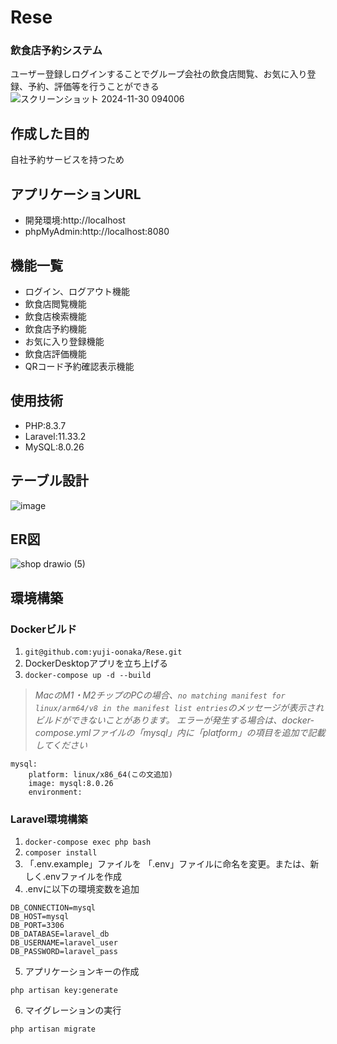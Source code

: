 # Rese 
### 飲食店予約システム
ユーザー登録しログインすることでグループ会社の飲食店閲覧、お気に入り登録、予約、評価等を行うことができる
![スクリーンショット 2024-11-30 094006](https://github.com/user-attachments/assets/5ae84db8-de2e-4fad-a8fb-b28a1937b20f)

## 作成した目的
自社予約サービスを持つため

## アプリケーションURL
- 開発環境:http://localhost  
- phpMyAdmin:http://localhost:8080

## 機能一覧
- ログイン、ログアウト機能
- 飲食店閲覧機能
- 飲食店検索機能
- 飲食店予約機能
- お気に入り登録機能
- 飲食店評価機能
- QRコード予約確認表示機能

## 使用技術
- PHP:8.3.7
- Laravel:11.33.2
- MySQL:8.0.26

## テーブル設計  
![image](https://github.com/user-attachments/assets/bb3dd0b6-9ae9-4b4f-ad17-e52443753b90)



## ER図
![shop drawio (5)](https://github.com/user-attachments/assets/c0642232-fc4b-46a6-ba9b-7de655ebaaae)

## 環境構築  
### Dockerビルド
1. `git@github.com:yuji-oonaka/Rese.git`
2. DockerDesktopアプリを立ち上げる
3. `docker-compose up -d --build`
>*MacのM1・M2チップのPCの場合、`no matching manifest for linux/arm64/v8 in the manifest list entries`のメッセージが表示されビルドができないことがあります。 エラーが発生する場合は、docker-compose.ymlファイルの「mysql」内に「platform」の項目を追加で記載してください*
```
mysql:
    platform: linux/x86_64(この文追加)
    image: mysql:8.0.26
    environment:
```

### Laravel環境構築
1. `docker-compose exec php bash`
2. `composer install`
3. 「.env.example」ファイルを 「.env」ファイルに命名を変更。または、新しく.envファイルを作成
4. .envに以下の環境変数を追加
```
DB_CONNECTION=mysql
DB_HOST=mysql
DB_PORT=3306
DB_DATABASE=laravel_db
DB_USERNAME=laravel_user
DB_PASSWORD=laravel_pass
```
5. アプリケーションキーの作成
```
php artisan key:generate
```
6. マイグレーションの実行
```
php artisan migrate
```
